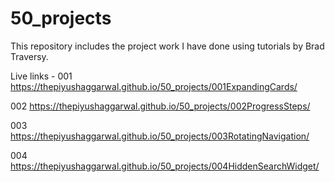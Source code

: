 # 50_projects

This repository includes the project work I have done using tutorials by Brad Traversy.

Live links -
001 https://thepiyushaggarwal.github.io/50_projects/001ExpandingCards/

002 https://thepiyushaggarwal.github.io/50_projects/002ProgressSteps/

003 https://thepiyushaggarwal.github.io/50_projects/003RotatingNavigation/

004 https://thepiyushaggarwal.github.io/50_projects/004HiddenSearchWidget/
